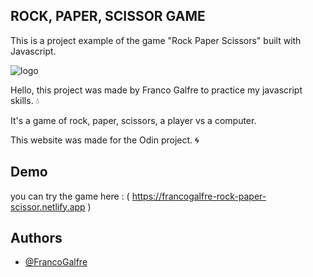 ## ROCK, PAPER, SCISSOR GAME

This is a project example of the game "Rock Paper Scissors" built with Javascript.

![logo](https://i.imgur.com/qCJs2VF.jpg)

Hello, this project was made by Franco Galfre to practice my javascript skills. 💧

It's a game of rock, paper, scissors, a player vs a computer.

This website was made for the Odin project. 🌀

## Demo

you can try the game here : ( https://francogalfre-rock-paper-scissor.netlify.app )

## Authors

- [@FrancoGalfre](https://www.github.com/francogalfre)
